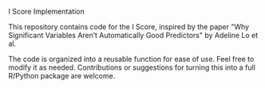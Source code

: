 I Score Implementation

This repository contains code for the I Score, inspired by the paper "Why Significant Variables Aren’t Automatically Good Predictors" by Adeline Lo et al.

The code is organized into a reusable function for ease of use. Feel free to modify it as needed. Contributions or suggestions for turning this into a full R/Python package are welcome.
